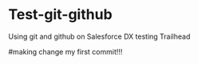 # Test-git-github
Using git and github on Salesforce DX testing Trailhead

#making change 
my first commit!!!
